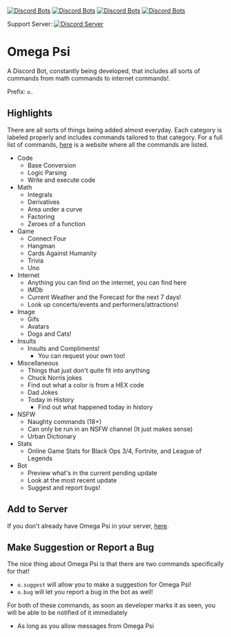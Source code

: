[![Discord Bots](https://discordbots.org/api/widget/owner/535587516816949248.svg)](https://discordbots.org/bot/535587516816949248)
[![Discord Bots](https://discordbots.org/api/widget/status/535587516816949248.svg)](https://discordbots.org/bot/535587516816949248)
[![Discord Bots](https://discordbots.org/api/widget/servers/535587516816949248.svg)](https://discordbots.org/bot/535587516816949248)
[![Discord Bots](https://discordbots.org/api/widget/lib/535587516816949248.svg)](https://discordbots.org/bot/535587516816949248)

Support Server: [![Discord Server](https://img.shields.io/discord/521185038969208850.svg)](https://discord.gg/W8yVrHt)

# Omega Psi
A Discord Bot, constantly being developed, that includes all sorts of commands from math commands to internet commands!.

Prefix: `o.`

## Highlights
There are all sorts of things being added almost everyday.
Each category is labeled properly and includes commands tailored to that category.
For a full list of commands, [here](https://omegapsi.fellowhashbrown.com) is a website where all the commands are listed.
  * Code
    * Base Conversion
    * Logic Parsing
    * Write and execute code
  * Math
    * Integrals
    * Derivatives
    * Area under a curve
    * Factoring
    * Zeroes of a function
  * Game
    * Connect Four
    * Hangman
    * Cards Against Humanity
    * Trivia
    * Uno
  * Internet
    * Anything you can find on the internet, you can find here
    * IMDb
    * Current Weather and the Forecast for the next 7 days!
    * Look up concerts/events and performers/attractions!
  * Image
    * Gifs
    * Avatars
    * Dogs and Cats!
  * Insults
    * Insults and Compliments!
      * You can request your own too!
  * Miscellaneous
    * Things that just don't quite fit into anything
    * Chuck Norris jokes
    * Find out what a color is from a HEX code
    * Dad Jokes
    * Today in History
      * Find out what happened today in history
  * NSFW
    * Naughty commands (18+)
    * Can only be run in an NSFW channel (It just makes sense)
    * Urban Dictionary
  * Stats
    * Online Game Stats for Black Ops 3/4, Fortnite, and League of Legends
  * Bot
    * Preview what's in the current pending update
    * Look at the most recent update
    * Suggest and report bugs!

## Add to Server
If you don't already have Omega Psi in your server, [here](https://discordapp.com/oauth2/authorize?client_id=535587516816949248&scope=bot&permissions=519232).

## Make Suggestion or Report a Bug
The nice thing about Omega Psi is that there are two commands specifically for that!
 * `o.suggest` will allow you to make a suggestion for Omega Psi!
 * `o.bug` will let you report a bug in the bot as well!

For both of these commands, as soon as developer marks it as seen, you will be able to be notified of it immediately
 * As long as you allow messages from Omega Psi
